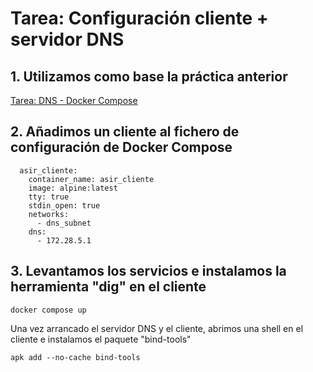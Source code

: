 # Tarea: Configuración cliente + servidor DNS 
## 1. Utilizamos como base la práctica anterior
[Tarea: DNS - Docker Compose](https://github.com/ddasilvam/Tarea-DNS---Docker-Compose)
## 2. Añadimos un cliente al fichero de configuración de Docker Compose
```console
  asir_cliente:
    container_name: asir_cliente
    image: alpine:latest
    tty: true
    stdin_open: true
    networks:
      - dns_subnet
	dns:
      - 172.28.5.1
```
## 3. Levantamos los servicios e instalamos la herramienta "dig" en el cliente
```console
docker compose up
```
Una vez arrancado el servidor DNS y el cliente, abrimos una shell en el cliente e instalamos el paquete "bind-tools"
```console
apk add --no-cache bind-tools
```
